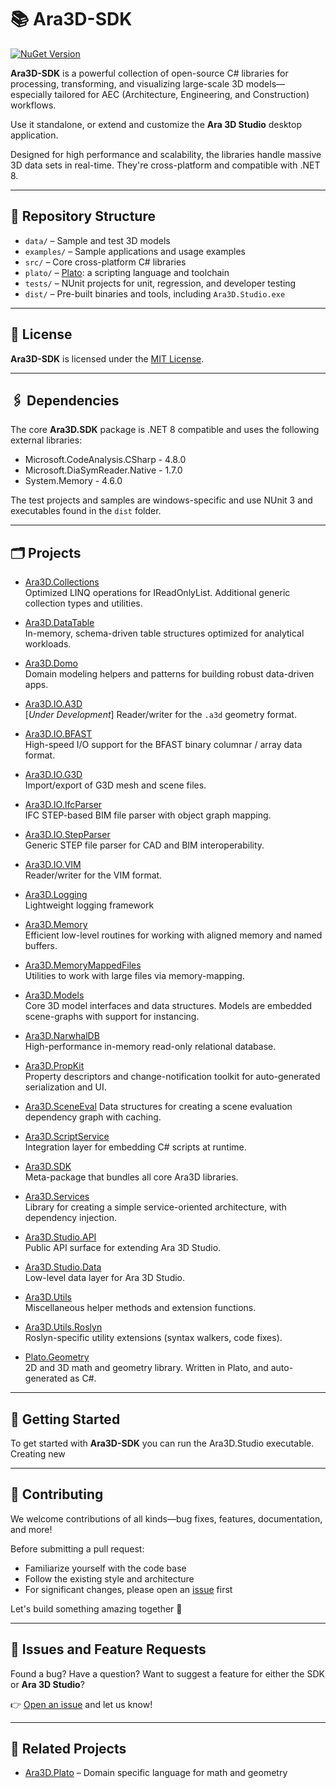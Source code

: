# 📚 Ara3D-SDK

[![NuGet Version](https://img.shields.io/nuget/v/Ara3D.SDK)](https://www.nuget.org/packages/Ara3D.SDK)

**Ara3D-SDK** is a powerful collection of open-source C# libraries for processing, transforming, and visualizing large-scale 3D models—especially tailored for AEC (Architecture, Engineering, and Construction) workflows.

Use it standalone, or extend and customize the **Ara 3D Studio** desktop application.

Designed for high performance and scalability, the libraries handle massive 3D data sets in real-time. They're cross-platform and compatible with .NET 8.

<!--
---

## 🖥️ Ara 3D Studio

**Ara 3D Studio** is a Windows desktop application included in this repository as a pre-built binary (`Ara3D.Studio.exe`). It allows you to:

- View, import, and export large-scale 3D models
- Create and manipulate geometry interactively
- Extend functionality via plugins and scripting

Once registered, the software is free to use for any purpose, including commercial work.

➡️ To get started, download and run `Ara3D.Studio.exe` from the `dist/` folder.
-->

---

## 📁 Repository Structure

- `data/` – Sample and test 3D models
- `examples/` – Sample applications and usage examples
- `src/` – Core cross-platform C# libraries
- `plato/` – [Plato](https://github.com/ara3d/plato): a scripting language and toolchain
- `tests/` – NUnit projects for unit, regression, and developer testing
- `dist/` – Pre-built binaries and tools, including `Ara3D.Studio.exe`

---

## 📜 License

**Ara3D-SDK** is licensed under the [MIT License](LICENSE).

---

## 🖇️ Dependencies 

The core **Ara3D.SDK** package is .NET 8 compatible and uses the following external libraries:

- Microsoft.CodeAnalysis.CSharp - 4.8.0
- Microsoft.DiaSymReader.Native - 1.7.0
- System.Memory - 4.6.0

The test projects and samples are windows-specific and use NUnit 3 and executables found 
in the `dist` folder. 

---

## 🗂️ Projects

- [Ara3D.Collections](https://github.com/ara3d/ara3d-sdk/tree/main/src/Ara3D.Collections)  
  Optimized LINQ operations for IReadOnlyList. Additional generic collection types and utilities.

- [Ara3D.DataTable](https://github.com/ara3d/ara3d-sdk/tree/main/src/Ara3D.DataTable)  
  In-memory, schema-driven table structures optimized for analytical workloads.

- [Ara3D.Domo](https://github.com/ara3d/ara3d-sdk/tree/main/src/Ara3D.Domo)  
  Domain modeling helpers and patterns for building robust data-driven apps.

- [Ara3D.IO.A3D](https://github.com/ara3d/ara3d-sdk/tree/main/src/Ara3D.IO.A3D)  
  [*Under Development*] Reader/writer for the `.a3d` geometry format.

- [Ara3D.IO.BFAST](https://github.com/ara3d/ara3d-sdk/tree/main/src/Ara3D.IO.BFAST)  
  High-speed I/O support for the BFAST binary columnar / array data format.

- [Ara3D.IO.G3D](https://github.com/ara3d/ara3d-sdk/tree/main/src/Ara3D.IO.G3D)  
  Import/export of G3D mesh and scene files.

- [Ara3D.IO.IfcParser](https://github.com/ara3d/ara3d-sdk/tree/main/src/Ara3D.IO.IfcParser)  
  IFC STEP-based BIM file parser with object graph mapping.

- [Ara3D.IO.StepParser](https://github.com/ara3d/ara3d-sdk/tree/main/src/Ara3D.IO.StepParser)  
  Generic STEP file parser for CAD and BIM interoperability.

- [Ara3D.IO.VIM](https://github.com/ara3d/ara3d-sdk/tree/main/src/Ara3D.IO.VIM)  
  Reader/writer for the VIM format.

- [Ara3D.Logging](https://github.com/ara3d/ara3d-sdk/tree/main/src/Ara3D.Logging)  
  Lightweight logging framework 

- [Ara3D.Memory](https://github.com/ara3d/ara3d-sdk/tree/main/src/Ara3D.Memory)  
  Efficient low-level routines for working with aligned memory and named buffers.

- [Ara3D.MemoryMappedFiles](https://github.com/ara3d/ara3d-sdk/tree/main/src/Ara3D.MemoryMappedFiles)  
  Utilities to work with large files via memory-mapping.

- [Ara3D.Models](https://github.com/ara3d/ara3d-sdk/tree/main/src/Ara3D.Models)  
  Core 3D model interfaces and data structures. Models are embedded scene-graphs with support for instancing.

- [Ara3D.NarwhalDB](https://github.com/ara3d/ara3d-sdk/tree/main/src/Ara3D.NarwhalDB)  
  High-performance in-memory read-only relational database.

- [Ara3D.PropKit](https://github.com/ara3d/ara3d-sdk/tree/main/src/Ara3D.PropKit)  
  Property descriptors and change-notification toolkit for auto-generated serialization and UI.

- [Ara3D.SceneEval](https://github.com/ara3d/ara3d-sdk/tree/main/src/Ara3D.SceneEval)
  Data structures for creating a scene evaluation dependency graph with caching. 

- [Ara3D.ScriptService](https://github.com/ara3d/ara3d-sdk/tree/main/src/Ara3D.ScriptService)  
  Integration layer for embedding C# scripts at runtime.

- [Ara3D.SDK](https://github.com/ara3d/ara3d-sdk/tree/main/src/Ara3D.SDK)  
  Meta-package that bundles all core Ara3D libraries.

- [Ara3D.Services](https://github.com/ara3d/ara3d-sdk/tree/main/src/Ara3D.Services)  
  Library for creating a simple service-oriented architecture, with dependency injection.

- [Ara3D.Studio.API](https://github.com/ara3d/ara3d-sdk/tree/main/src/Ara3D.Studio.API)  
  Public API surface for extending Ara 3D Studio.

- [Ara3D.Studio.Data](https://github.com/ara3d/ara3d-sdk/tree/main/src/Ara3D.Studio.Data)  
  Low-level data layer for Ara 3D Studio.

- [Ara3D.Utils](https://github.com/ara3d/ara3d-sdk/tree/main/src/Ara3D.Utils)  
  Miscellaneous helper methods and extension functions.

- [Ara3D.Utils.Roslyn](https://github.com/ara3d/ara3d-sdk/tree/main/src/Ara3D.Utils.Roslyn)  
  Roslyn-specific utility extensions (syntax walkers, code fixes).

- [Plato.Geometry](https://github.com/ara3d/ara3d-sdk/tree/main/src/Plato.Geometry)  
  2D and 3D math and geometry library. Written in Plato, and auto-generated as C#. 

---

## 🚀 Getting Started

To get started with **Ara3D-SDK** you can run the Ara3D.Studio executable. Creating new 

---

## 🤝 Contributing

We welcome contributions of all kinds—bug fixes, features, documentation, and more!

Before submitting a pull request:
- Familiarize yourself with the code base
- Follow the existing style and architecture
- For significant changes, please open an [issue](https://github.com/ara3d/ara3d-sdk/issues) first

Let's build something amazing together 🚀

---

## 🐞 Issues and Feature Requests

Found a bug? Have a question? Want to suggest a feature for either the SDK or **Ara 3D Studio**?

👉 [Open an issue](https://github.com/ara3d/ara3d-sdk/issues) and let us know!

---

## 🔗 Related Projects

- [Ara3D.Plato](https://github.com/ara3d/plato) – Domain specific language for math and geometry

<!--

# Libraries

## Math and Geometry Libraries

### plato-src 

This project contains the Plato source code for our core geometry and mathematics libraries. 
Plato is a domain specific language, designed to make it easy to design numerical data structures and algorithms
that target different languages. 

For more information see [the Plato repository](https://github.com/cdiggins/plato). 

This code is being migrated from [the Plato.Geometry repository](https://github.com/ara3d/Plato.Geometry). 

###  Plato.Core

This contains an extensive C# library of mathematical and geometric data structures and routines. This code 
is auto- generated from the `plato-src` proejct.   

### Plato.Intrinsics

This is a shared project containing the primitive types and building block functions assumed by the Plato code generator. It is used by Plato.Core. 

### Ara3D.Scene

A simple generic 3D scene graph library for use by both IO libraries and rendering libraries. 

## Low-Level Libraries

### Ara3D.Memory

This is a collection of useful classes and interfaces for efficiently working with very large amounts of aligned low-level memory. 

Compared to the System libraries:

* Can go beyond the 2^31 limit imposed by `Span`
* `ByteSlice` is not subject to `ref struct` limitated (e.g., can be stored on the heap) 
* Uses aligned native allocators  so that it can be cast to SIMD vector types (e.g. `Vector256<float>`)

The primary classes and structs are:

* `AlignedMemory` - A block of fixed memory that is aligned to a specific byte boundary. This makes casting between SIMD type (like Vector256) safe and efficient. It can be larger than 2GB. 
* `FixedArray` - A pointer to an array that is fixed in memory, and provides access via ByteSlices and Spans.  
* `ByteSlice` - A pointer to a region of memory, with a length. Similar to a `Span<byte>` except that it can be stored on the heap and can be longer than 2GB. Provides helpers for safe casting to unmanaged types. 
* `UnmanagedList<T>` - A dynamic array of unmanaged types which uses, and makes public, an aligned memory block. Can grow but not shrink. 
* `Buffer<T>` - A types-safe wrapper around a `ByteSlice` and that exposes an array-like interface for reading and writing. 

The interfaces are:

* `IBuffer` - A generic block of memory accessible as a slice. 
* `ITypedBuffer` - A generic interface for a buffer of unmanaged types. 
* `INamedBuffer` - A buffer with an associated name.
* `ITypedNamedBuffer` - A buffer with both an associated name and a type 
* `IBuffer<T>` - An array of unmanaged types. Implements `IReadOnlyList<T>`
* `INamedBuffer<T>` - An array of unmanaged types associated with a name.
* `IMemoryOwner` - A disposable block of memory that provides a `IBuffer` interface.
* `IMemoryOwner<T>` - A disposable block of memory that provides an `IBuffer<T>` interface.

## Infrastructure Libraries 

### Ara3D.Logging 

A library of classes to help with logging.

### Ara3D.Utils

A collection of miscellaneous helper types and functions. 

### Ara3D.Domo

A library for defining "models" in the context of MVC or MVVM architecture. Domo stands for domain modeling, 
and is inspired by Domain Driven Design principles. 

In a nutshell, using Domo you can define data models as immutable objects that are stored in repositories 
which inform observers when the model has been updated. 

This makes it easier to separate the business logic from the application logic and the UI. This makes 
your software architecture easier to modify, extend, reuse, and maintain.    

### Ara3D.Services

Used for breaking software up into areas of responsibility called services, which are high-level classes 
that usually have one instance throughout the lifetime of an application. Services are stored within a Service 
Manager. 

Services are passed other services which they depend on in their constructor. This is a pattern known 
Dependency Injection. This is done in a straightforward and transparent manner without any kind of reflection,
code generation, or special framework support, while still providing the architectual benefits.  

## Collection Libraries

### Ara3D.Collections

*Undergoing significant refactoring* 

Primarily used today for `IArray<T>` and related functions which will be replaced throughout
by `IReadOnlyList<T>` for a better experience with existing libraries. 

## IO Libraries

### Ara3D.BFAST 

A library for efficiently reading and writing large named buffers from memory. A named buffer
is an array of bytes that is associated with a string.  

### Ara3D.G3D

A library for reading and writing geometry in the G3D format.

### Ara3D.IFCParser

A library for parsing [IFC](https://en.wikipedia.org/wiki/Industry_Foundation_Classes) entity stored within a STEP file.

### Ara3D.StepParser

A library for parsing [STEP](https://en.wikipedia.org/wiki/ISO_10303-21) files.

### Ara3D.MemoryMappedFile

A library for efficiently working with very large files as [memory mapped files](https://en.wikipedia.org/wiki/Memory-mapped_file). 

## Ara3D.Studio API

### Ara3D.Studio.Data

This library defines the classes that define the internal representation of rendering and scene data used by Ara3D.Studio. 
-->

